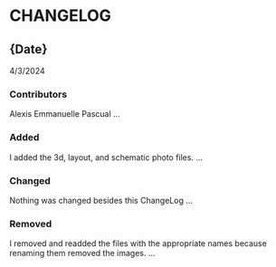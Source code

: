 # CHANGELOG

## {Date}
4/3/2024
### Contributors
Alexis Emmanuelle Pascual
...

### Added
I added the 3d, layout, and schematic photo files. 
...

### Changed
Nothing was changed besides this ChangeLog
...

### Removed
I removed and readded the files with the appropriate names because renaming them removed the images.
...
